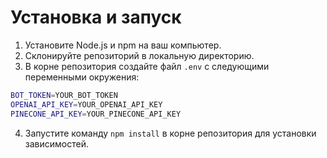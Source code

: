 # Установка и запуск

1. Установите Node.js и npm на ваш компьютер.
2. Склонируйте репозиторий в локальную директорию.
3. В корне репозитория создайте файл `.env` с следующими переменными окружения:

```bash
BOT_TOKEN=YOUR_BOT_TOKEN
OPENAI_API_KEY=YOUR_OPENAI_API_KEY
PINECONE_API_KEY=YOUR_PINECONE_API_KEY
```

4. Запустите команду `npm install` в корне репозитория для установки зависимостей.
